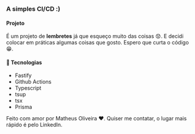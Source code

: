 ### A simples CI/CD :)

#### Projeto

É um projeto de **lembretes** já que esqueço muito das coisas :worried:. E decidi colocar em práticas algumas coisas que gosto. Espero que curta o código :grin:.

#### :wrench: Tecnologias
 + Fastify
 + Github Actions
 + Typescript
 + tsup
 + tsx
 + Prisma

Feito com amor por Matheus Oliveira :heart:. Quiser me contatar, o lugar mais rápido é pelo LinkedIn.



